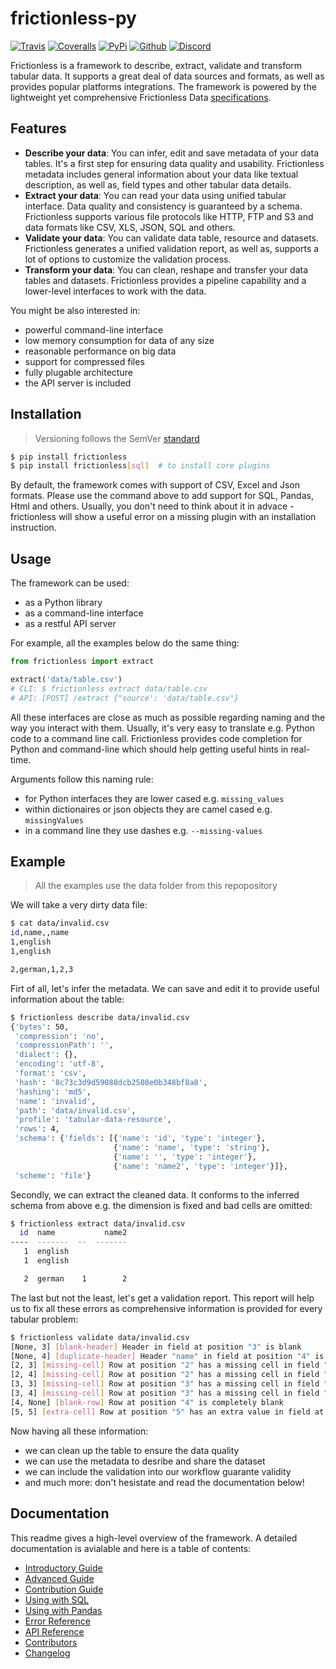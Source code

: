 # frictionless-py

[![Travis](https://img.shields.io/travis/frictionlessdata/frictionless-py/master.svg)](https://travis-ci.org/frictionlessdata/frictionless-py)
[![Coveralls](http://img.shields.io/coveralls/frictionlessdata/frictionless-py.svg?branch=master)](https://coveralls.io/r/frictionlessdata/frictionless-py?branch=master)
[![PyPi](https://img.shields.io/pypi/v/frictionless.svg)](https://pypi.python.org/pypi/frictionless)
[![Github](https://img.shields.io/badge/github-master-brightgreen)](https://github.com/frictionlessdata/frictionless-py)
[![Discord](https://img.shields.io/gitter/room/frictionlessdata/chat.svg)](https://discord.com/channels/695635777199145130/695635777199145133)

Frictionless is a framework to describe, extract, validate and transform tabular data. It supports a great deal of data sources and formats, as well as provides popular platforms integrations. The framework is powered by the lightweight yet comprehensive Frictionless Data [specifications](https://specs.frictionlessdata.io/).

## Features

- **Describe your data**: You can infer, edit and save metadata of your data tables. It's a first step for ensuring data quality and usability. Frictionless metadata includes general information about your data like textual description, as well as, field types and other tabular data details.
- **Extract your data**: You can read your data using unified tabular interface. Data quality and consistency is guaranteed by a schema. Frictionless supports various file protocols like HTTP, FTP and S3 and data formats like CSV, XLS, JSON, SQL and others.
- **Validate your data**: You can validate data table, resource and datasets. Frictionless generates a unified validation report, as well as, supports a lot of options to customize the validation process.
- **Transform your data**: You can clean, reshape and transfer your data tables and datasets. Frictionless provides a pipeline capability and a lower-level interfaces to work with the data.

You might be also interested in:
- powerful command-line interface
- low memory consumption for data of any size
- reasonable performance on big data
- support for compressed files
- fully plugable architecture
- the API server is included

## Installation

> Versioning follows the SemVer [standard](https://semver.org/)

```bash
$ pip install frictionless
$ pip install frictionless[sql]  # to install core plugins
```

By default, the framework comes with support of CSV, Excel and Json formats. Please use the command above to add support for SQL, Pandas, Html and others. Usually, you don't need to think about it in advace - frictionless will show a useful error on a missing plugin with an installation instruction.

## Usage

The framework can be used:
- as a Python library
- as a command-line interface
- as a restful API server

For example, all the examples below do the same thing:

```python
from frictionless import extract

extract('data/table.csv')
# CLI: $ frictionless extract data/table.csv
# API: [POST] /extract {"source': 'data/table.csv"}
```

All these interfaces are close as much as possible regarding naming and the way you interact with them. Usually, it's very easy to translate e.g. Python code to a command line call. Frictionless provides code completion for Python and command-line which should help getting useful hints in real-time.

Arguments follow this naming rule:
- for Python interfaces they are lower cased e.g. `missing_values`
- within dictionaires or json objects they are camel cased e.g. `missingValues`
- in a command line they use dashes e.g. `--missing-values`

## Example

> All the examples use the data folder from this repopository

We will take a very dirty data file:


```bash
$ cat data/invalid.csv
id,name,,name
1,english
1,english

2,german,1,2,3
```

Firt of all, let's infer the metadata. We can save and edit it to provide useful information about the table:

```bash
$ frictionless describe data/invalid.csv
{'bytes': 50,
 'compression': 'no',
 'compressionPath': '',
 'dialect': {},
 'encoding': 'utf-8',
 'format': 'csv',
 'hash': '8c73c3d9d59088dcb2508e0b348bf8a8',
 'hashing': 'md5',
 'name': 'invalid',
 'path': 'data/invalid.csv',
 'profile': 'tabular-data-resource',
 'rows': 4,
 'schema': {'fields': [{'name': 'id', 'type': 'integer'},
                       {'name': 'name', 'type': 'string'},
                       {'name': '', 'type': 'integer'},
                       {'name': 'name2', 'type': 'integer'}]},
 'scheme': 'file'}
```

Secondly, we can extract the cleaned data. It conforms to the inferred schema from above e.g. the dimension is fixed and bad cells are omitted:

```bash
$ frictionless extract data/invalid.csv
  id  name           name2
----  -------  --  -------
   1  english
   1  english

   2  german    1        2
```

The last but not the least, let's get a validation report. This report will help us to fix all these errors as comprehensive information is provided for every tabular problem:

```bash
$ frictionless validate data/invalid.csv
[None, 3] [blank-header] Header in field at position "3" is blank
[None, 4] [duplicate-header] Header "name" in field at position "4" is duplicated to header in another field: at position "2"
[2, 3] [missing-cell] Row at position "2" has a missing cell in field "" at position "3"
[2, 4] [missing-cell] Row at position "2" has a missing cell in field "name2" at position "4"
[3, 3] [missing-cell] Row at position "3" has a missing cell in field "" at position "3"
[3, 4] [missing-cell] Row at position "3" has a missing cell in field "name2" at position "4"
[4, None] [blank-row] Row at position "4" is completely blank
[5, 5] [extra-cell] Row at position "5" has an extra value in field at position "5"
```

Now having all these information:
- we can clean up the table to ensure the data quality
- we can use the metadata to desribe and share the dataset
- we can include the validation into our workflow guarante validity
- and much more: don't hesistate and read the documentation below!

## Documentation

This readme gives a high-level overview of the framework. A detailed documentation is avialable and here is a table of contents:
- [Introductory Guide](docs/introductory-guide.md)
- [Advanced Guide](docs/advanced-guide.md)
- [Contribution Guide](docs/contribution-guide.md)
- [Using with SQL](docs/using-with-sql.md)
- [Using with Pandas](docs/using-with-pandas.md)
- [Error Reference](docs/errors-reference.md)
- [API Reference](docs/api-reference.md)
- [Contributors](docs/contributors.md)
- [Changelog](docs/changelog.md)
